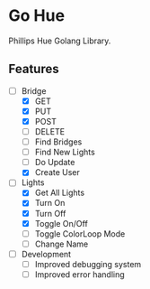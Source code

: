 # Go Hue
Phillips Hue Golang Library.

## Features
- [ ] Bridge
  - [x] GET
  - [x] PUT
  - [x] POST
  - [ ] DELETE
  - [ ] Find Bridges
  - [ ] Find New Lights
  - [ ] Do Update
  - [x] Create User
- [ ] Lights
  - [x] Get All Lights
  - [x] Turn On
  - [x] Turn Off
  - [x] Toggle On/Off
  - [ ] Toggle ColorLoop Mode
  - [ ] Change Name
- [ ] Development
  - [ ] Improved debugging system
  - [ ] Improved error handling
